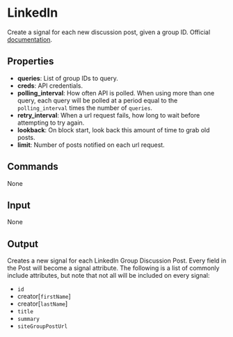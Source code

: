 LinkedIn
========

Create a signal for each new discussion post, given a group ID. Official [documentation](https://developer.linkedin.com/docs).

Properties
--------------

-   **queries**: List of group IDs to query.
-   **creds**: API credentials.
-   **polling_interval**: How often API is polled. When using more than one query, each query will be polled at a period equal to the `polling_interval` times the number of `queries`.
-   **retry_interval**: When a url request fails, how long to wait before attempting to try again.
-   **lookback**: On block start, look back this amount of time to grab old posts.
-   **limit**: Number of posts notified on each url request.

Commands
----------------
None

Input
-------
None

Output
---------
Creates a new signal for each LinkedIn Group Discussion Post. Every field in the Post will become a signal attribute. The following is a list of commonly include attributes, but note that not all will be included on every signal:

-   `id`
-   creator[`firstName`]
-   creator[`lastName`]
-   `title`
-   `summary`
-   `siteGroupPostUrl`
